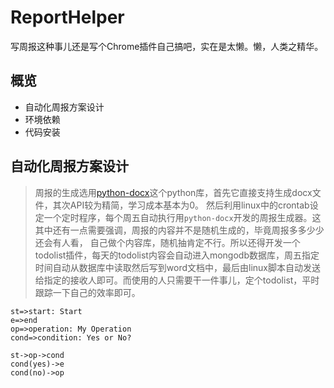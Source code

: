 # ReportHelper
写周报这种事儿还是写个Chrome插件自己搞吧，实在是太懒。懒，人类之精华。

## 概览
* 自动化周报方案设计
* 环境依赖
* 代码安装

## 自动化周报方案设计
> 周报的生成选用[python-docx](http://python-docx.readthedocs.io/en/latest/)这个python库，首先它直接支持生成docx文件，其次API较为精简，学习成本基本为0。  然后利用linux中的crontab设定一个定时程序，每个周五自动执行用`python-docx`开发的周报生成器。这其中还有一点需要强调，周报的内容并不是随机生成的，毕竟周报多多少少还会有人看，
自己做个内容库，随机抽肯定不行。所以还得开发一个todolist插件，每天的todolist内容会自动进入mongodb数据库，周五指定时间自动从数据库中读取然后写到word文档中，最后由linux脚本自动发送给指定的接收人即可。而使用的人只需要干一件事儿，定个todolist，平时跟踪一下自己的效率即可。

```flow
st=>start: Start
e=>end
op=>operation: My Operation
cond=>condition: Yes or No?

st->op->cond
cond(yes)->e
cond(no)->op
```
